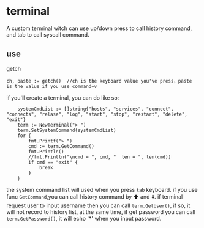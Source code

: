 # terminal
A custom terminal witch can use up/down press to call history command, and tab to call syscall command.
## use
getch
```golang
ch, paste := getch()  //ch is the keyboard value you've press，paste is the value if you use command+v
```
if you'll create a terminal, you can do like so:
```golang
	systemCmdList := []string{"hosts", "services", "connect", "connects", "relase", "log", "start", "stop", "restart", "delete", "exit"}
	term := NewTerminal("> ")
	term.SetSystemCommand(systemCmdList)
	for {
		fmt.Printf("> ")
		cmd := term.GetCommand()
		fmt.Println()
		//fmt.Println("\ncmd = ", cmd, "  len = ", len(cmd))
		if cmd == "exit" {
			break
		}
	}
```
the system command list will used when you press `tab` keyboard. if you use func `GetCommand`,you can call history command by ⬆️ and ⬇️.
if terminal request user to input username then you can call `term.GetUser()`, if so, it will not record to history list, at the same time, if get password you can call `term.GetPassword()`, it will echo '*' when you input password.
